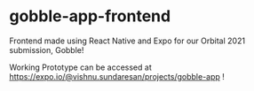 # gobble-app-frontend

Frontend made using React Native and Expo for our Orbital 2021 submission, Gobble!

Working Prototype can be accessed at https://expo.io/@vishnu.sundaresan/projects/gobble-app !